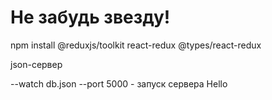 # Не забудь звезду!
npm install @reduxjs/toolkit react-redux @types/react-redux

json-сервер

--watch db.json --port 5000     - запуск сервера
Hello
